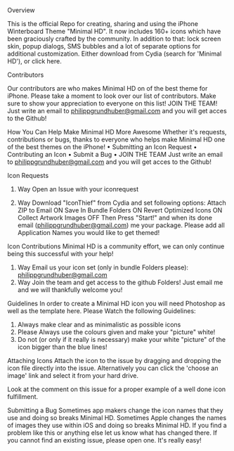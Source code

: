 Overview

This is the official Repo for creating, sharing and using the iPhone Winterboard Theme "Minimal HD".
It now includes 160+ icons which have been graciously crafted by the community. In addition to that: lock screen skin, popup dialogs, SMS bubbles and a lot of separate options for additional customization.
Either download from Cydia (search for 'Minimal HD'), or click here.

Contributors

Our contributors are who makes Minimal HD on of the best theme for iPhone. Please take a moment to look over our list of contributors.
Make sure to show your appreciation to everyone on this list!
JOIN THE TEAM! Just write an email to philippgrundhuber@gmail.com and you will get acces to the Github!

How You Can Help Make Minimal HD More Awesome
Whether it's requests, contributions or bugs, thanks to everyone who helps make Minimal HD one of the best themes on the iPhone!
	•	Submitting an Icon Request
	•	Contributing an Icon
	•	Submit a Bug
	•	JOIN THE TEAM Just write an email to philippgrundhuber@gmail.com and you will get acces to the Github!

Icon Requests
1. Way
Open an Issue with your iconrequest

2. Way
Download "IconThief" from Cydia and set following options:
Attach ZIP to Email ON
Save In Bundle Folders ON
Revert Optimized Icons ON
Collect Artwork Images OFF
Then Press "Start!" and when its done email (philippgrundhuber@gmail.com) me your package. Please add all Application Names you would like to get themed! 

Icon Contributions
Minimal HD is a community effort, we can only continue being this successful with your help!
1. Way
Email us your icon set (only in bundle Folders please): philippgrundhuber@gmail.com
2. Way
Join the team and get access to the github Folders! Just email me and we will thankfully welcome you!

Guidelines
In order to create a Minimal HD icon you will need Photoshop as well as the template here.
Please Watch the following Guidelines: 
1. Always make clear and as minimalistic as possible icons
2. Please Always use the colours given and make your "picture" white!
3. Do not (or only if it really is necessary) make your white "picture" of the icon bigger than the blue lines!

Attaching Icons
Attach the icon to the issue by dragging and dropping the icon file directly into the issue.
Alternatively you can click the 'choose an image' link and select it from your hard drive.

Look at the comment on this issue for a proper example of a well done icon fulfillment.

Submitting a Bug
Sometimes app makers change the icon names that they use and doing so breaks Minimal HD. Sometimes Apple changes the names of images they use within iOS and doing so breaks Minimal HD. If you find a problem like this or anything else let us know what has changed there. If you cannot find an existing issue, please open one. It's really easy!
